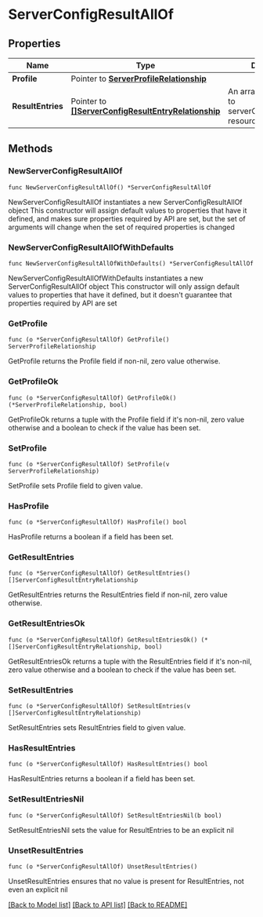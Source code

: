 # ServerConfigResultAllOf

## Properties

Name | Type | Description | Notes
------------ | ------------- | ------------- | -------------
**Profile** | Pointer to [**ServerProfileRelationship**](server.Profile.Relationship.md) |  | [optional] 
**ResultEntries** | Pointer to [**[]ServerConfigResultEntryRelationship**](server.ConfigResultEntry.Relationship.md) | An array of relationships to serverConfigResultEntry resources. | [optional] 

## Methods

### NewServerConfigResultAllOf

`func NewServerConfigResultAllOf() *ServerConfigResultAllOf`

NewServerConfigResultAllOf instantiates a new ServerConfigResultAllOf object
This constructor will assign default values to properties that have it defined,
and makes sure properties required by API are set, but the set of arguments
will change when the set of required properties is changed

### NewServerConfigResultAllOfWithDefaults

`func NewServerConfigResultAllOfWithDefaults() *ServerConfigResultAllOf`

NewServerConfigResultAllOfWithDefaults instantiates a new ServerConfigResultAllOf object
This constructor will only assign default values to properties that have it defined,
but it doesn't guarantee that properties required by API are set

### GetProfile

`func (o *ServerConfigResultAllOf) GetProfile() ServerProfileRelationship`

GetProfile returns the Profile field if non-nil, zero value otherwise.

### GetProfileOk

`func (o *ServerConfigResultAllOf) GetProfileOk() (*ServerProfileRelationship, bool)`

GetProfileOk returns a tuple with the Profile field if it's non-nil, zero value otherwise
and a boolean to check if the value has been set.

### SetProfile

`func (o *ServerConfigResultAllOf) SetProfile(v ServerProfileRelationship)`

SetProfile sets Profile field to given value.

### HasProfile

`func (o *ServerConfigResultAllOf) HasProfile() bool`

HasProfile returns a boolean if a field has been set.

### GetResultEntries

`func (o *ServerConfigResultAllOf) GetResultEntries() []ServerConfigResultEntryRelationship`

GetResultEntries returns the ResultEntries field if non-nil, zero value otherwise.

### GetResultEntriesOk

`func (o *ServerConfigResultAllOf) GetResultEntriesOk() (*[]ServerConfigResultEntryRelationship, bool)`

GetResultEntriesOk returns a tuple with the ResultEntries field if it's non-nil, zero value otherwise
and a boolean to check if the value has been set.

### SetResultEntries

`func (o *ServerConfigResultAllOf) SetResultEntries(v []ServerConfigResultEntryRelationship)`

SetResultEntries sets ResultEntries field to given value.

### HasResultEntries

`func (o *ServerConfigResultAllOf) HasResultEntries() bool`

HasResultEntries returns a boolean if a field has been set.

### SetResultEntriesNil

`func (o *ServerConfigResultAllOf) SetResultEntriesNil(b bool)`

 SetResultEntriesNil sets the value for ResultEntries to be an explicit nil

### UnsetResultEntries
`func (o *ServerConfigResultAllOf) UnsetResultEntries()`

UnsetResultEntries ensures that no value is present for ResultEntries, not even an explicit nil

[[Back to Model list]](../README.md#documentation-for-models) [[Back to API list]](../README.md#documentation-for-api-endpoints) [[Back to README]](../README.md)


